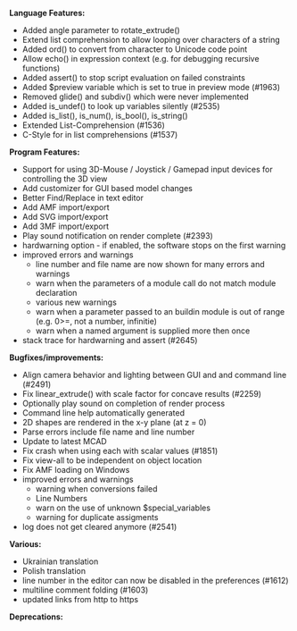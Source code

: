 **Language Features:**
* Added angle parameter to rotate_extrude()
* Extend list comprehension to allow looping over characters of a string
* Added ord() to convert from character to Unicode code point
* Allow echo() in expression context (e.g. for debugging recursive functions)
* Added assert() to stop script evaluation on failed constraints
* Added $preview variable which is set to true in preview mode (#1963)
* Removed glide() and subdiv() which were never implemented
* Added is_undef() to look up variables silently (#2535)
* Added is_list(), is_num(), is_bool(), is_string()
* Extended List-Comprehension (#1536)
* C-Style for in list comprehensions (#1537)

**Program Features:**
* Support for using 3D-Mouse / Joystick / Gamepad input devices for controlling the 3D view
* Add customizer for GUI based model changes
* Better Find/Replace in text editor
* Add AMF import/export
* Add SVG import/export
* Add 3MF import/export
* Play sound notification on render complete (#2393)
* hardwarning option - if enabled, the software stops on the first warning
* improved errors and warnings
   * line number and file name are now shown for many errors and warnings
   * warn when the parameters of a module call do not match module declaration
   * various new warnings
   * warn when a parameter passed to an buildin module is out of range
     (e.g. 0>=, not a number, infinitie)
   * warn when a named argument is supplied more then once
* stack trace for hardwarning and assert (#2645)

**Bugfixes/improvements:**
* Align camera behavior and lighting between GUI and and command line (#2491)
* Fix linear_extrude() with scale factor for concave results (#2259)
* Optionally play sound on completion of render process
* Command line help automatically generated
* 2D shapes are rendered in the x-y plane (at z = 0)
* Parse errors include file name and line number
* Update to latest MCAD
* Fix crash when using each with scalar values (#1851)
* Fix view-all to be independent on object location
* Fix AMF loading on Windows
* improved errors and warnings
   * warning when conversions failed
   * Line Numbers
   * warn on the use of unknown $special_variables
   * warning for duplicate assigments
* log does not get cleared anymore (#2541)

**Various:**
* Ukrainian translation
* Polish translation
* line number in the editor can now be disabled in the preferences (#1612)
* multiline comment folding (#1603)
* updated links from http to https

**Deprecations:**
